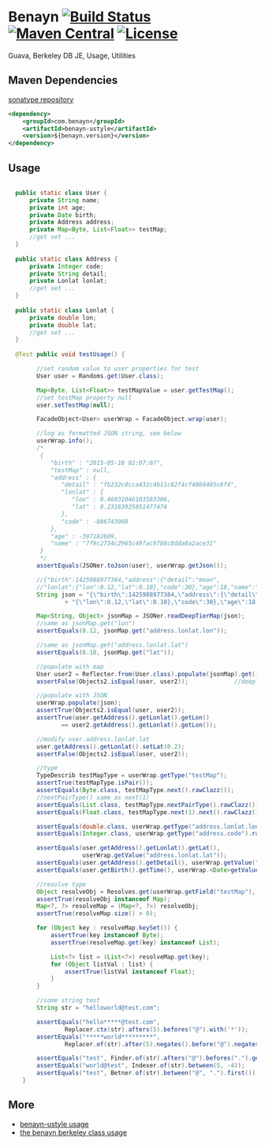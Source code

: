 # Benayn [![Build Status](https://api.travis-ci.org/jronrun/benayn.svg?branch=master)](https://travis-ci.org/jronrun/benayn) [![Maven Central](https://maven-badges.herokuapp.com/maven-central/com.benayn/benayn/badge.svg)](https://maven-badges.herokuapp.com/maven-central/com.benayn/benayn) [![License](http://img.shields.io/badge/license-apache%202-brightgreen.svg)](https://github.com/jronrun/benayn/blob/master/LICENSE)

Guava, Berkeley DB JE, Usage, Utilities

## Maven Dependencies
<a href="https://oss.sonatype.org/content/groups/public/com/benayn/">sonatype repository</a>
```xml
<dependency>
	<groupId>com.benayn</groupId>
	<artifactId>benayn-ustyle</artifactId>
	<version>${benayn.version}</version>
</dependency>
```

## Usage

```java

  public static class User {
      private String name;
      private int age;
      private Date birth;
      private Address address;
      private Map<Byte, List<Float>> testMap; 
      //get set ...
  }
  
  public static class Address {
      private Integer code;
      private String detail;
      private Lonlat lonlat;
      //get set ...
  }
  
  public static class Lonlat {
      private double lon;
      private double lat;
      //get set ...
  }
    
  @Test public void testUsage() {

        //set random value to user properties for test
        User user = Randoms.get(User.class);

        Map<Byte, List<Float>> testMapValue = user.getTestMap();
        //set testMap property null
        user.setTestMap(null);

        FacadeObject<User> userWrap = FacadeObject.wrap(user);

        //log as formatted JSON string, see below
        userWrap.info();
        /*
         {
            "birth" : "2015-05-18 02:07:07",
            "testMap" : null,
            "address" : {
               "detail" : "fb232c0cca432c4b11c82f4cf4069405c6f4",
               "lonlat" : {
                  "lon" : 0.46031046103583306,
                  "lat" : 0.23163925851477474
               },
               "code" : -886743908
            },
            "age" : -397182609,
            "name" : "7f9c2734c2965c49fac9788c8dda8a2ace31"
         } 
         */
        assertEquals(JSONer.toJson(user), userWrap.getJson());

        //{"birth":1425988977384,"address":{"detail":"moon",
        //"lonlat":{"lon":0.12,"lat":0.10},"code":30},"age":18,"name":"jack"}
        String json = "{\"birth\":1425988977384,\"address\":{\"detail\":\"moon\",\"lonlat\":"
                + "{\"lon\":0.12,\"lat\":0.10},\"code\":30},\"age\":18,\"name\":\"jack\"}";

        Map<String, Object> jsonMap = JSONer.readDeepTierMap(json);
        //same as jsonMap.get("lon")
        assertEquals(0.12, jsonMap.get("address.lonlat.lon"));  

        //same as jsonMap.get("address.lonlat.lat")
        assertEquals(0.10, jsonMap.get("lat"));                 

        //populate with map
        User user2 = Reflecter.from(User.class).populate(jsonMap).get();
        assertFalse(Objects2.isEqual(user, user2));             //deeply compare

        //populate with JSON
        userWrap.populate(json);
        assertTrue(Objects2.isEqual(user, user2));
        assertTrue(user.getAddress().getLonlat().getLon() 
               == user2.getAddress().getLonlat().getLon());

        //modify user.address.lonlat.lat
        user.getAddress().getLonlat().setLat(0.2);
        assertFalse(Objects2.isEqual(user, user2));

        //type
        TypeDescrib testMapType = userWrap.getType("testMap");
        assertTrue(testMapType.isPair());
        assertEquals(Byte.class, testMapType.next().rawClazz());
        //nextPairType() same as next(1)
        assertEquals(List.class, testMapType.nextPairType().rawClazz());    
        assertEquals(Float.class, testMapType.next(1).next().rawClazz());

        assertEquals(double.class, userWrap.getType("address.lonlat.lon").rawClazz());
        assertEquals(Integer.class, userWrap.getType("address.code").rawClazz());

        assertEquals(user.getAddress().getLonlat().getLat(), 
                     userWrap.getValue("address.lonlat.lat"));
        assertEquals(user.getAddress().getDetail(), userWrap.getValue("address.detail"));
        assertEquals(user.getBirth().getTime(), userWrap.<Date>getValue("birth").getTime());

        //resolve type
        Object resolveObj = Resolves.get(userWrap.getField("testMap"), testMapValue);
        assertTrue(resolveObj instanceof Map);
        Map<?, ?> resolveMap = (Map<?, ?>) resolveObj;
        assertTrue(resolveMap.size() > 0);

        for (Object key : resolveMap.keySet()) {
            assertTrue(key instanceof Byte);
            assertTrue(resolveMap.get(key) instanceof List);

            List<?> list = (List<?>) resolveMap.get(key);
            for (Object listVal : list) {
                assertTrue(listVal instanceof Float);
            }
        }

        //some string test
        String str = "helloworld@test.com";

        assertEquals("hello*****@test.com", 
                Replacer.ctx(str).afters(5).befores("@").with('*'));
        assertEquals("*****world*********", 
                Replacer.of(str).after(5).negates().before("@").negates().with('*'));

        assertEquals("test", Finder.of(str).afters("@").befores(".").get());        
        assertEquals("world@test", Indexer.of(str).between(5, -4));
        assertEquals("test", Betner.of(str).between("@", ".").first());
    }
```

## More

- <a href="https://github.com/jronrun/benayn/blob/master/benayn-ustyle-test/src/test/java/com/benayn/Me5Test.java">benayn-ustyle usage</a>
- <a href="https://github.com/jronrun/benayn/blob/master/benayn-ustyle-test/src/test/java/com/benayn/berkeley/BerkeleyUsage.java">the benayn berkeley class usage</a>

